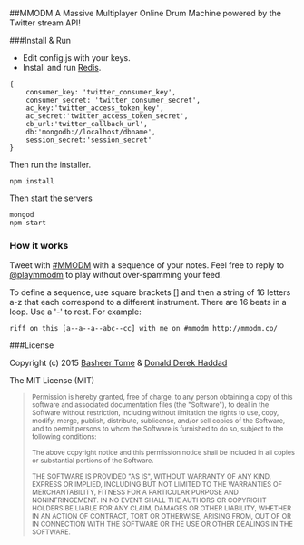 ##MMODM
A Massive Multiplayer Online Drum Machine powered by the Twitter stream API!

###Install & Run

* Edit config.js with your keys.
* Install and run [Redis](http://redis.io/).

```
{
    consumer_key: 'twitter_consumer_key',
    consumer_secret: 'twitter_consumer_secret',
    ac_key:'twitter_access_token_key',
    ac_secret:'twitter_access_token_secret',
    cb_url:'twitter_callback_url',
    db:'mongodb://localhost/dbname',
    session_secret:'session_secret'
}
```

Then run the installer.

```
npm install
```

Then start the servers

```
mongod
npm start
```


### How it works

Tweet with [#MMODM](http://twitter.com/search?q=%23MMODM) with a sequence of your notes. Feel free to reply to [@playmmodm](http://twitter.com/playmmodm) to play without over-spamming your feed.

To define a sequence, use square brackets [] and then a string of 16 letters a-z that each correspond to a different instrument. There are 16 beats in a loop. Use a '-' to rest. For example:

```
riff on this [a--a--a--abc--cc] with me on #mmodm http://mmodm.co/
```

###License

Copyright (c) 2015 [Basheer Tome](http://basheertome.com/) & [Donald Derek Haddad](http://donaldderek.com/)

The MIT License (MIT)

> <sup>Permission is hereby granted, free of charge, to any person obtaining a copy of this software and associated documentation files (the "Software"), to deal in the Software without restriction, including without limitation the rights to use, copy, modify, merge, publish, distribute, sublicense, and/or sell copies of the Software, and to permit persons to whom the Software is furnished to do so, subject to the following conditions:</sup>
>
> <sup>The above copyright notice and this permission notice shall be included in all copies or substantial portions of the Software.</sup>
>
> <sup>THE SOFTWARE IS PROVIDED "AS IS", WITHOUT WARRANTY OF ANY KIND, EXPRESS OR IMPLIED, INCLUDING BUT NOT LIMITED TO THE WARRANTIES OF MERCHANTABILITY, FITNESS FOR A PARTICULAR PURPOSE AND NONINFRINGEMENT. IN NO EVENT SHALL THE AUTHORS OR COPYRIGHT HOLDERS BE LIABLE FOR ANY CLAIM, DAMAGES OR OTHER LIABILITY, WHETHER IN AN ACTION OF CONTRACT, TORT OR OTHERWISE, ARISING FROM, OUT OF OR IN CONNECTION WITH THE SOFTWARE OR THE USE OR OTHER DEALINGS IN THE SOFTWARE.</sup>
